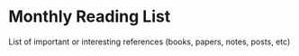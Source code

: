 # Monthly Reading List

List of important or interesting references (books, papers, notes, posts, etc)
